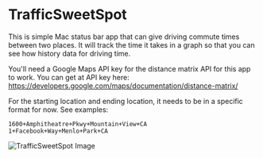 # TrafficSweetSpot

This is simple Mac status bar app that can give driving commute times between two places. It will track the time it takes in a graph so that you can see how history data for driving time.

You'll need a Google Maps API key for the distance matrix API for this app to work. You can get at API key here: https://developers.google.com/maps/documentation/distance-matrix/

For the starting location and ending location, it needs to be in a specific format for now. See examples:
```
1600+Amphitheatre+Pkwy+Mountain+View+CA
1+Facebook+Way+Menlo+Park+CA
```

![TrafficSweetSpot Image](http://i.imgur.com/LFjVhGj.png)
